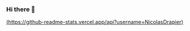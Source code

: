 ### Hi there 👋


[(https://github-readme-stats.vercel.app/api?username=NicolasDrapier)](https://github.com/anuraghazra/github-readme-stats)


<!--
**NicolasDrapier/NicolasDrapier** is a ✨ _special_ ✨ repository because its `README.md` (this file) appears on your GitHub profile.

Here are some ideas to get you started:

- 🔭 I’m currently working on ...
- 🌱 I’m currently learning ...
- 👯 I’m looking to collaborate on ...
- 🤔 I’m looking for help with ...
- 💬 Ask me about ...
- 📫 How to reach me: ...
- 😄 Pronouns: ...
- ⚡ Fun fact: ...
-->
